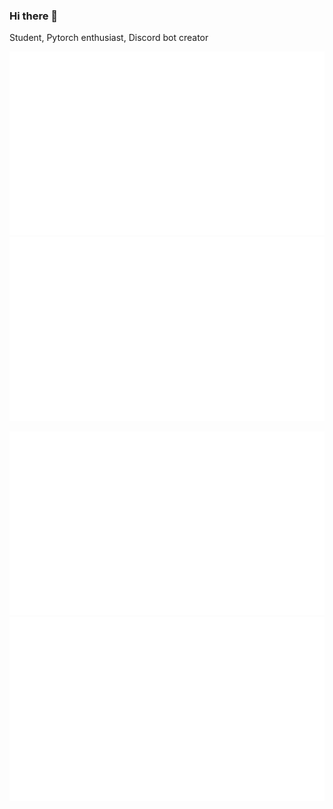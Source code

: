 ### Hi there 👋

<!--
**devmonkeyy/devmonkeyy** is a ✨ _special_ ✨ repository because its `README.md` (this file) appears on your GitHub profile.

Here are some ideas to get you started:

- 🔭 I’m currently working on ...
- 🌱 I’m currently learning ...
- 👯 I’m looking to collaborate on ...
- 🤔 I’m looking for help with ...
- 💬 Ask me about ...
- 📫 How to reach me: ...
- 😄 Pronouns: ...
- ⚡ Fun fact: ...
-->

Student, Pytorch enthusiast, Discord bot creator

![](https://raw.githubusercontent.com/devmonkeyy/github-stats/master/generated/overview.svg#gh-dark-mode-only) 
![](https://raw.githubusercontent.com/devmonkeyy/github-stats/master/generated/languages.svg#gh-dark-mode-only)

![](https://raw.githubusercontent.com/devmonkeyy/github-stats/master/generated/overview.svg#gh-light-mode-only) 
![](https://raw.githubusercontent.com/devmonkeyy/github-stats/master/generated/languages.svg#gh-light-mode-only)
